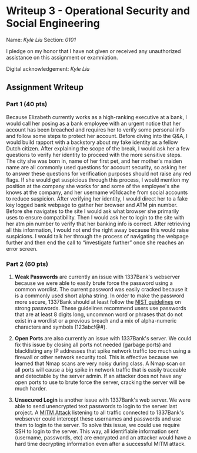 # Writeup 3 - Operational Security and Social Engineering

Name: *Kyle Liu*
Section: *0101*

I pledge on my honor that I have not given or received any unauthorized assistance on this assignment or examniation.

Digital acknowledgement: *Kyle Liu*

## Assignment Writeup

### Part 1 (40 pts)

Because Elizabeth currently works as a high-ranking executive at a bank, I would call her posing as a bank employee with an urgent notice that her account has been breached and requires her to verify some personal info and follow some steps to protect her account. Before diving into the Q&A, I would build rapport with a backstory about my fake identity as a fellow Dutch citizen. After explaining the scope of the break, I would ask her a few questions to verify her identity to proceed with the more sensitive steps. The city she was born in, name of her first pet, and her mother's maiden name are all commonly used questions for account security, so asking her to answer these questions for verification purposes should not raise any red flags. If she would get suspicious through this process, I would mention my position at the company she works for and some of the employee's she knows at the company, and her username v01dcache from social accounts to reduce suspicion. After verifying her identity, I would direct her to a fake key logged bank webpage to gather her browser and ATM pin number. Before she navigates to the site I would ask what browser she primarily uses to ensure compatibility. Then I would ask her to login to the site with her atm pin number to verify that her banking info is correct. After retrieving all this information, I would not end the right away because this would raise suspicions. I would talk her through the process of navigating the webpage further and then end the call to “investigate further” once she reaches an error screen.

### Part 2 (60 pts)

1. **Weak Passwords** are currently an issue with 1337Bank's webserver because we were able to easily brute force the password using a common wordlist. The current password was easily cracked because it is a commonly used short alpha string. In order to make the password more secure, 1337Bank should at least follow the [NIST guidelines](https://pages.nist.gov/800-63-3/sp800-63b.html) on strong passwords. These guidelines recommend users use passwords that are at least 8 digits long, uncommon word or phrases that do not exist in a wordlist or a previous breach and a mix of alpha-numeric characters and symbols (123abc!@#).

2. **Open Ports** are also currently an issue with 1337Bank's server. We could fix this issue by closing all ports not needed (garbage ports) and blacklisting any IP addresses that spike network traffic too much using a firewall or other network security tool. This is effective because we learned that Nmap scans are very noisy during class. A Nmap scan on all ports will cause a big spike in network traffic that is easily traceable and detectable by the server admin. If an attacker does not have any open ports to use to brute force the server, cracking the server will be much harder.

3. **Unsecured Login** is another issue with 1337Bank's web server. We were able to send unencrypted text passwords to login to the server last project. A [MITM Attack](https://us.norton.com/internetsecurity-wifi-what-is-a-man-in-the-middle-attack.html) listening to all traffic connected to 1337Bank's webserver could intercept these usernames and passwords and use them to login to the server. To solve this issue, we could use require SSH to login to the server. This way, all identifiable information sent (username, passwords, etc) are encrypted and an attacker would have a hard time decrypting information even after a successful MITM attack.

